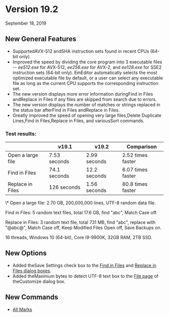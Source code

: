 # Version 19.2

September 18, 2019

## New General Features

- SupportedAVX-512 andSHA instruction sets found in recent CPUs (64-bit only).
- Improved the speed by dividing the core program into 3 executable files -- _ee512.exe_ for AVX-512, _ee256.exe_ for AVX-2, and _ee128.exe_ for SSE2 instruction sets (64-bit only). EmEditor automatically selects the most optimized executable file by default, or a user can select any executable file as long as the current CPU supports the corresponding instruction set.
- The new version displays more error information duringFind in Files andReplace in Files if any files are skipped from search due to errors.
- The new version displays the number of matches or strings replaced in the status bar afterFind in Files andReplace in Files.
- Greatly improved the speed of opening very large files,Delete Duplicate Lines,Find in Files,Replace in Files, and variousSort commands.

### Test results:

|  | v19.1 | v19.2 | Comparison |
| --- | --- | --- | --- |
| Open a large file | 7.53 seconds | 2.99 seconds | 2.52 times faster |
| Find in Files | 74.1  seconds | 12.2 seconds | 6.07 times faster |
| Replace in Files | 126 seconds | 1.56 seconds | 80.8 times faster |

\\* Open a large file: 2.70 GB, 200,000,000 lines, UTF-8 random data file.

Find in Files: 5 random text files, total 17.6 GB, find "abc", Match Case off.

Replace in Files: 3 random text file, total 731 MB, find "abc", replace with "@abc@", Match Case off, Keep Modified Files Open off, Save Backups on.

16 threads, Windows 10 (64-bit), Core i9-9900K, 32GB RAM, 2TB SSD.

## New Options

- Added theSave Settings check box to the [Find in Files](../dlg/find_in_files/index) and [Replace in Files dialog boxes](../dlg/replace_in_files/index).
- Added theMaximum bytes to detect UTF-8 text box to the [File page](../dlg/customize/file/index) of theCustomize dialog box.

## New Commands

- [All Marks](../cmd/view/view_all_marks)
